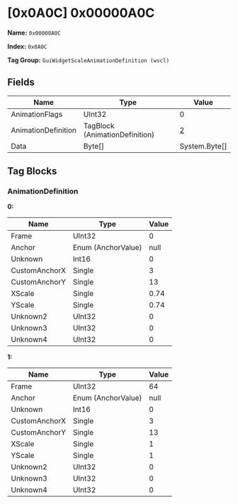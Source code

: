 # [0x0A0C] 0x00000A0C

**Name:** ```0x00000A0C```

**Index:** ```0x0A0C```

**Tag Group:** ```GuiWidgetScaleAnimationDefinition (wscl)```

## Fields

Name	| Type	| Value
---	|---	|---	|
AnimationFlags	|UInt32	|0
AnimationDefinition	|TagBlock (AnimationDefinition)	|[2](#animationdefinition)
Data	|Byte[]	|System.Byte[]


## Tag Blocks

### AnimationDefinition

**0:**

Name	| Type	| Value
---	|---	|---	|
Frame	|UInt32	|0
Anchor	|Enum (AnchorValue)	|null
Unknown	|Int16	|0
CustomAnchorX	|Single	|3
CustomAnchorY	|Single	|13
XScale	|Single	|0.74
YScale	|Single	|0.74
Unknown2	|UInt32	|0
Unknown3	|UInt32	|0
Unknown4	|UInt32	|0


**1:**

Name	| Type	| Value
---	|---	|---	|
Frame	|UInt32	|64
Anchor	|Enum (AnchorValue)	|null
Unknown	|Int16	|0
CustomAnchorX	|Single	|3
CustomAnchorY	|Single	|13
XScale	|Single	|1
YScale	|Single	|1
Unknown2	|UInt32	|0
Unknown3	|UInt32	|0
Unknown4	|UInt32	|0


